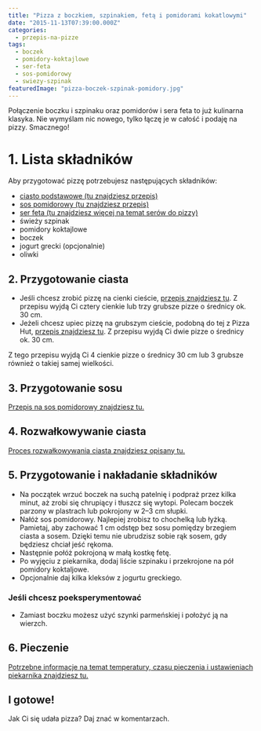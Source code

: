 ```yaml
---
title: "Pizza z boczkiem, szpinakiem, fetą i pomidorami kokatlowymi"
date: "2015-11-13T07:39:00.000Z"
categories: 
  - przepis-na-pizze
tags: 
  - boczek
  - pomidory-koktajlowe
  - ser-feta
  - sos-pomidorowy
  - swiezy-szpinak
featuredImage: "pizza-boczek-szpinak-pomidory.jpg"
---
```


Połączenie boczku i szpinaku oraz pomidorów i sera feta to już kulinarna klasyka. Nie wymyślam nic nowego, tylko łączę je w całość i podaję na pizzy. Smacznego!

# 1\. Lista składników

Aby przygotować pizzę potrzebujesz następujących składników:

- <a title="Przepis na ciasto podstawowe" href="/przepis-na-ciasto-na-pizze/">ciasto podstawowe (tu znajdziesz przepis)</a>
- <a title="Przepis na sos pomidorowy" href="/sos-pomidorowy/">sos pomidorowy (tu znajdziesz przepis)</a>
- <a title="Ser do pizzy" href="/jaki-ser-wybrac-do-pizzy/">ser feta (tu znajdziesz więcej na temat serów do pizzy)</a>
- świeży szpinak
- pomidory koktajlowe
- boczek
- jogurt grecki (opcjonalnie)
- oliwki

## 2\. Przygotowanie ciasta

- Jeśli chcesz zrobić pizzę na cienki cieście, <a title="Przepis na ciasto podstawowe" href="/przepis-na-ciasto-na-pizze/">przepis znajdziesz tu</a>. Z przepisu wyjdą Ci cztery cienkie lub trzy grubsze pizze o średnicy ok. 30 cm.
- Jeżeli chcesz upiec pizzę na grubszym cieście, podobną do tej z Pizza Hut, <a title="Przepis na pizzę na grubym cieście" href="/jak-zrobic-ciasto-na-pizze-jak-w-pizza-hut/">przepis znajdziesz tu</a>. Z przepisu wyjdą Ci dwie pizze o średnicy ok. 30 cm.

Z tego przepisu wyjdą Ci 4 cienkie pizze o średnicy 30 cm lub 3 grubsze również o takiej samej wielkości.

## 3\. Przygotowanie sosu

<a title="Przepis na sos pomidorowy" href="/sos-pomidorowy/">Przepis na sos pomidorowy znajdziesz tu.</a>

## 4\. Rozwałkowywanie ciasta

<a title="Rozwałkowywanie ciasta" href="/jak-walkowac-ciasto-pizzy/">Proces rozwałkowywania ciasta znajdziesz opisany tu.</a>

## 5\. Przygotowanie i nakładanie składników

- Na początek wrzuć boczek na suchą patelnię i podpraż przez kilka minut, aż zrobi się chrupiący i tłuszcz się wytopi. Polecam boczek parzony w plastrach lub pokrojony w 2–3 cm słupki.
- Nałóż sos pomidorowy. Najlepiej zrobisz to chochelką lub łyżką. Pamietaj, aby zachować 1 cm odstęp bez sosu pomiędzy brzegiem ciasta a sosem. Dzięki temu nie ubrudzisz sobie rąk sosem, gdy będziesz chciał jeść rękoma.
- Następnie połóż pokrojoną w małą kostkę fetę.
- Po wyjęciu z piekarnika, dodaj liście szpinaku i przekrojone na pół pomidory koktaljowe.
- Opcjonalnie daj kilka kleksów z jogurtu greckiego.

### Jeśli chcesz poeksperymentować

- Zamiast boczku możesz użyć szynki parmeńskiej i położyć ją na wierzch.

## 6\. Pieczenie

<a title="Jak ustawić piekarnik do pieczenia pizzy" href="/jak-ustawic-piekarnik-pieczenia-pizzy/">Potrzebne informacje na temat temperatury, czasu pieczenia i ustawieniach piekarnika znajdziesz tu.</a>

## I gotowe!

Jak Ci się udała pizza? Daj znać w komentarzach.
